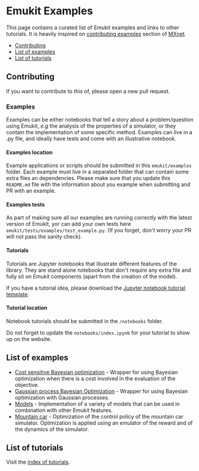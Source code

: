 # Emukit Examples

This page contains a curated list of Emukit examples and links to other tutorials. It is heavily inspired on [contributing
examples](https://github.com/apache/incubator-mxnet/blob/master/example/README.md) section of [MXnet](https://mxnet.apache.org/).
 
  - [Contributing](#contributing)
  - [List of examples](#list-of-examples)
  - [List of tutorials](#list-of-tutorials)


## <a name="Contributing"></a>Contributing
If you want to contribute to this of, please open a new pull request.


### Examples

Examples can be either notebooks that tell a story about a problem/question using Emukit, *e.g* the analysis of the properties of a simulator, or
they contain the implementation of some specific method. Examples can live in a .py file, and ideally have tests and 
come with an illustrative notebook. 

#### Examples location

Example applications or scripts should be submitted in this `emukit/examples` folder.  Each example must live in a separated 
folder that can contain some extra files an dependencies. Please make sure that you update this `README.md` file with the information 
about you example when submitting and PR with an example.


#### Examples tests

As part of making sure all our examples are running correctly with the latest version of Emukit, yor can add your own tests 
here `emukit/tests/examples/test_example.py`. (If you forget, don't worry your PR will not pass the sanity check).

#### Tutorials

Tutorials are Jupyter notebooks that illustrate different features of the library. They are stand alone notebooks that 
don't require any extra file and fully sit on Emukit components (apart from the creation of the model).

If you have a tutorial idea, please download the [Jupyter notebook tutorial template](https://github.com/amzn/emukit/blob/develop/notebooks/Emukit-tutorial-how-to-write-a-notebook.ipynb).

#### Tutorial location

Notebook tutorials should be submitted in the `/notebooks` folder.

Do not forget to update the `notebooks/index.ipynb` for your tutorial to show up on the website.

## <a name="list-of-examples"></a>List of examples

* [Cost sensitive Bayesian optimization](https://github.com/amzn/emukit/tree/develop/emukit/examples/cost_sensitive_bayesian_optimization) - Wrapper for using Bayesian optimization when there is a cost involved in the evaluation of the objective.
* [Gaussian process Bayesian Optimization](https://github.com/amzn/emukit/tree/develop/emukit/examples/gp_bayesian_optimization) - Wrapper for using Bayesian optimization with Gaussian processes.
* [Models](https://github.com/amzn/emukit/tree/develop/emukit/examples/models) - Implementation of a variety of models that can be used in combination with other Emukit features.
* [Mountain car](https://github.com/amzn/emukit/tree/develop/emukit/examples/emulation_montain_car_simulator) - Optimization of the control policy of the mountain car simulator. Optimization is applied using an emulator of the reward and of the dynamics of the simulator.


## <a name="list-of-tutorials"></a>List of tutorials
Visit the [index of tutorials](http://nbviewer.jupyter.org/github/amzn/emukit/blob/develop/notebooks/index.ipynb).